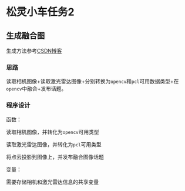 # 松灵小车任务2
## 生成融合图
生成方法参考[CSDN博客](https://blog.csdn.net/qq_38222947/article/details/125146447)

### 思路
读取相机图像+读取激光雷达图像+分别转换为`opencv`和`pcl`可用数据类型+在`opencv`中融合+发布话题。

### 程序设计
函数：

读取相机图像，并转化为`opencv`可用类型

读取激光雷达图像，并转化为`pcl`可用类型

将点云投影到图像上，并发布融合图像话题

变量：

需要存储相机和激光雷达信息的共享变量